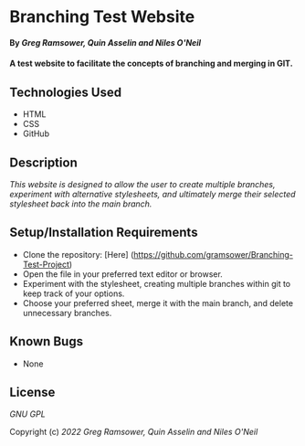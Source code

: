 # Branching Test Website

#### By _**Greg Ramsower, Quin Asselin and Niles O'Neil**_

#### A test website to facilitate the concepts of branching and merging in GIT.

## Technologies Used

* HTML
* CSS
* GitHub

## Description

_This website is designed to allow the user to create multiple branches, experiment with alternative stylesheets, and ultimately merge their selected stylesheet back into the main branch._

## Setup/Installation Requirements

* Clone the repository: [Here] (https://github.com/gramsower/Branching-Test-Project)
* Open the file in your preferred text editor or browser.
* Experiment with the stylesheet, creating multiple branches within git to keep track of your options.
* Choose your preferred sheet, merge it with the main branch, and delete unnecessary branches.

## Known Bugs

* None

## License

_GNU GPL_

Copyright (c) _2022_ _Greg Ramsower, Quin Asselin and Niles O'Neil_